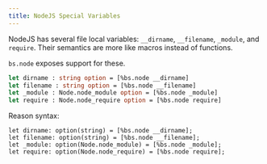 ```yaml
---
title: NodeJS Special Variables
---
```


NodeJS has several file local variables: `__dirname`, `__filename`, `_module`, and `require`. Their semantics are more like macros instead of functions.

`bs.node` exposes support for these.

```ocaml
let dirname : string option = [%bs.node __dirname]
let filename : string option = [%bs.node __filename]
let _module : Node.node_module option = [%bs.node _module]
let require : Node.node_require option = [%bs.node require]
```

Reason syntax:

```reason
let dirname: option(string) = [%bs.node __dirname];
let filename: option(string) = [%bs.node __filename];
let _module: option(Node.node_module) = [%bs.node _module];
let require: option(Node.node_require) = [%bs.node require];
```
